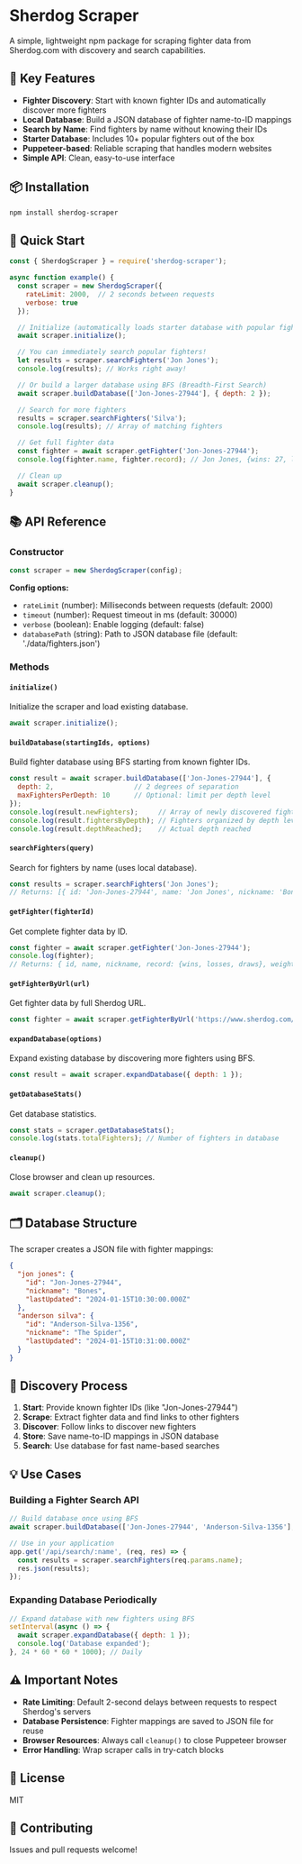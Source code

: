 # Sherdog Scraper

A simple, lightweight npm package for scraping fighter data from Sherdog.com with discovery and search capabilities.

## 🚀 Key Features

- **Fighter Discovery**: Start with known fighter IDs and automatically discover more fighters
- **Local Database**: Build a JSON database of fighter name-to-ID mappings
- **Search by Name**: Find fighters by name without knowing their IDs
- **Starter Database**: Includes 10+ popular fighters out of the box
- **Puppeteer-based**: Reliable scraping that handles modern websites
- **Simple API**: Clean, easy-to-use interface

## 📦 Installation

```bash
npm install sherdog-scraper
```

## 🎯 Quick Start

```javascript
const { SherdogScraper } = require('sherdog-scraper');

async function example() {
  const scraper = new SherdogScraper({
    rateLimit: 2000,  // 2 seconds between requests
    verbose: true
  });

  // Initialize (automatically loads starter database with popular fighters)
  await scraper.initialize();

  // You can immediately search popular fighters!
  let results = scraper.searchFighters('Jon Jones');
  console.log(results); // Works right away!

  // Or build a larger database using BFS (Breadth-First Search)
  await scraper.buildDatabase(['Jon-Jones-27944'], { depth: 2 });

  // Search for more fighters
  results = scraper.searchFighters('Silva');
  console.log(results); // Array of matching fighters

  // Get full fighter data
  const fighter = await scraper.getFighter('Jon-Jones-27944');
  console.log(fighter.name, fighter.record); // Jon Jones, {wins: 27, losses: 1, draws: 0}

  // Clean up
  await scraper.cleanup();
}
```

## 📚 API Reference

### Constructor

```javascript
const scraper = new SherdogScraper(config);
```

**Config options:**
- `rateLimit` (number): Milliseconds between requests (default: 2000)
- `timeout` (number): Request timeout in ms (default: 30000)
- `verbose` (boolean): Enable logging (default: false)
- `databasePath` (string): Path to JSON database file (default: './data/fighters.json')

### Methods

#### `initialize()`
Initialize the scraper and load existing database.

```javascript
await scraper.initialize();
```

#### `buildDatabase(startingIds, options)`
Build fighter database using BFS starting from known fighter IDs.

```javascript
const result = await scraper.buildDatabase(['Jon-Jones-27944'], { 
  depth: 2,                    // 2 degrees of separation
  maxFightersPerDepth: 10      // Optional: limit per depth level
});
console.log(result.newFighters);     // Array of newly discovered fighter IDs
console.log(result.fightersByDepth); // Fighters organized by depth level
console.log(result.depthReached);    // Actual depth reached
```

#### `searchFighters(query)`
Search for fighters by name (uses local database).

```javascript
const results = scraper.searchFighters('Jon Jones');
// Returns: [{ id: 'Jon-Jones-27944', name: 'Jon Jones', nickname: 'Bones', url: '...' }]
```

#### `getFighter(fighterId)`
Get complete fighter data by ID.

```javascript
const fighter = await scraper.getFighter('Jon-Jones-27944');
console.log(fighter);
// Returns: { id, name, nickname, record: {wins, losses, draws}, weightClass, ... }
```

#### `getFighterByUrl(url)`
Get fighter data by full Sherdog URL.

```javascript
const fighter = await scraper.getFighterByUrl('https://www.sherdog.com/fighter/Jon-Jones-27944');
```

#### `expandDatabase(options)`
Expand existing database by discovering more fighters using BFS.

```javascript
const result = await scraper.expandDatabase({ depth: 1 });
```

#### `getDatabaseStats()`
Get database statistics.

```javascript
const stats = scraper.getDatabaseStats();
console.log(stats.totalFighters); // Number of fighters in database
```

#### `cleanup()`
Close browser and clean up resources.

```javascript
await scraper.cleanup();
```

## 🗂️ Database Structure

The scraper creates a JSON file with fighter mappings:

```json
{
  "jon jones": {
    "id": "Jon-Jones-27944",
    "nickname": "Bones",
    "lastUpdated": "2024-01-15T10:30:00.000Z"
  },
  "anderson silva": {
    "id": "Anderson-Silva-1356",
    "nickname": "The Spider",
    "lastUpdated": "2024-01-15T10:31:00.000Z"
  }
}
```

## 🔄 Discovery Process

1. **Start**: Provide known fighter IDs (like "Jon-Jones-27944")
2. **Scrape**: Extract fighter data and find links to other fighters
3. **Discover**: Follow links to discover new fighters
4. **Store**: Save name-to-ID mappings in JSON database
5. **Search**: Use database for fast name-based searches

## 💡 Use Cases

### Building a Fighter Search API

```javascript
// Build database once using BFS
await scraper.buildDatabase(['Jon-Jones-27944', 'Anderson-Silva-1356'], { depth: 2 });

// Use in your application
app.get('/api/search/:name', (req, res) => {
  const results = scraper.searchFighters(req.params.name);
  res.json(results);
});
```

### Expanding Database Periodically

```javascript
// Expand database with new fighters using BFS
setInterval(async () => {
  await scraper.expandDatabase({ depth: 1 });
  console.log('Database expanded');
}, 24 * 60 * 60 * 1000); // Daily
```

## ⚠️ Important Notes

- **Rate Limiting**: Default 2-second delays between requests to respect Sherdog's servers
- **Database Persistence**: Fighter mappings are saved to JSON file for reuse
- **Browser Resources**: Always call `cleanup()` to close Puppeteer browser
- **Error Handling**: Wrap scraper calls in try-catch blocks

## 📄 License

MIT

## 🤝 Contributing

Issues and pull requests welcome!